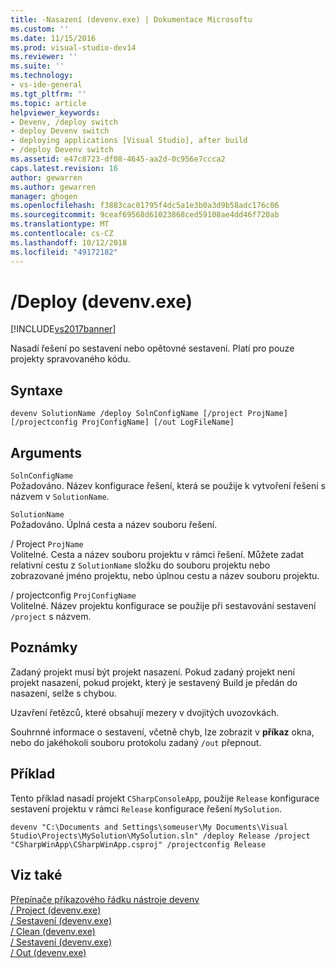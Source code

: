 ```yaml
---
title: -Nasazení (devenv.exe) | Dokumentace Microsoftu
ms.custom: ''
ms.date: 11/15/2016
ms.prod: visual-studio-dev14
ms.reviewer: ''
ms.suite: ''
ms.technology:
- vs-ide-general
ms.tgt_pltfrm: ''
ms.topic: article
helpviewer_keywords:
- Devenv, /deploy switch
- deploy Devenv switch
- deploying applications [Visual Studio], after build
- /deploy Devenv switch
ms.assetid: e47c8723-df08-4645-aa2d-0c956e7ccca2
caps.latest.revision: 16
author: gewarren
ms.author: gewarren
manager: ghogen
ms.openlocfilehash: f3883cac01795f4dc5a1e3b0a3d9b58adc176c06
ms.sourcegitcommit: 9ceaf69568d61023868ced59108ae4dd46f720ab
ms.translationtype: MT
ms.contentlocale: cs-CZ
ms.lasthandoff: 10/12/2018
ms.locfileid: "49172182"
---
```

# <a name="deploy-devenvexe"></a>/Deploy (devenv.exe)
[!INCLUDE[vs2017banner](../../includes/vs2017banner.md)]

  
Nasadí řešení po sestavení nebo opětovné sestavení. Platí pro pouze projekty spravovaného kódu.  
  
## <a name="syntax"></a>Syntaxe  
  
```  
devenv SolutionName /deploy SolnConfigName [/project ProjName] [/projectconfig ProjConfigName] [/out LogFileName]  
```  
  
## <a name="arguments"></a>Arguments  
 `SolnConfigName`  
 Požadováno. Název konfigurace řešení, která se použije k vytvoření řešení s názvem v `SolutionName`.  
  
 `SolutionName`  
 Požadováno. Úplná cesta a název souboru řešení.  
  
 / Project `ProjName`  
 Volitelné. Cesta a název souboru projektu v rámci řešení. Můžete zadat relativní cestu z `SolutionName` složku do souboru projektu nebo zobrazované jméno projektu, nebo úplnou cestu a název souboru projektu.  
  
 / projectconfig `ProjConfigName`  
 Volitelné. Název projektu konfigurace se použije při sestavování sestavení `/project` s názvem.  
  
## <a name="remarks"></a>Poznámky  
 Zadaný projekt musí být projekt nasazení. Pokud zadaný projekt není projekt nasazení, pokud projekt, který je sestavený Build je předán do nasazení, selže s chybou.  
  
 Uzavření řetězců, které obsahují mezery v dvojitých uvozovkách.  
  
 Souhrnné informace o sestavení, včetně chyb, lze zobrazit v **příkaz** okna, nebo do jakéhokoli souboru protokolu zadaný `/out` přepnout.  
  
## <a name="example"></a>Příklad  
 Tento příklad nasadí projekt `CSharpConsoleApp`, použije `Release` konfigurace sestavení projektu v rámci `Release` konfigurace řešení `MySolution`.  
  
```  
devenv "C:\Documents and Settings\someuser\My Documents\Visual Studio\Projects\MySolution\MySolution.sln" /deploy Release /project "CSharpWinApp\CSharpWinApp.csproj" /projectconfig Release   
```  
  
## <a name="see-also"></a>Viz také  
 [Přepínače příkazového řádku nástroje devenv](../../ide/reference/devenv-command-line-switches.md)   
 [/ Project (devenv.exe)](../../ide/reference/project-devenv-exe.md)   
 [/ Sestavení (devenv.exe)](../../ide/reference/build-devenv-exe.md)   
 [/ Clean (devenv.exe)](../../ide/reference/clean-devenv-exe.md)   
 [/ Sestavení (devenv.exe)](../../ide/reference/rebuild-devenv-exe.md)   
 [/ Out (devenv.exe)](../../ide/reference/out-devenv-exe.md)



